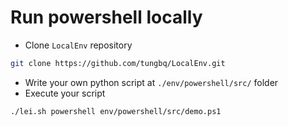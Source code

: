 # Run powershell locally

- Clone `LocalEnv` repository

```bash
git clone https://github.com/tungbq/LocalEnv.git
```

- Write your own python script at `./env/powershell/src/` folder
- Execute your script

```bash
./lei.sh powershell env/powershell/src/demo.ps1
```
